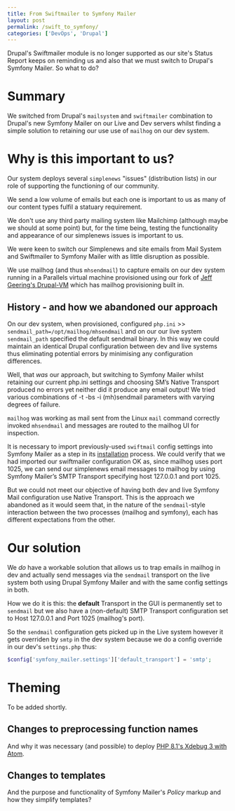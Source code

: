 ```yaml
---
title: From Swiftmailer to Symfony Mailer
layout: post
permalink: /swift_to_symfony/
categories: ['DevOps', 'Drupal']
---
```


Drupal's Swiftmailer module is no longer supported as our site's Status Report keeps on reminding us and also that we must switch to Drupal's Symfony Mailer. So what to do?

# Summary  

We switched from Drupal's `mailsystem` and `swiftmailer` combination to Drupal's new Symfony Mailer on our Live and Dev servers whilst finding a simple solution to retaining our use use of `mailhog` on our dev system. 

# Why is this important to us?  

Our system  deploys several `simplenews` "issues" (distribution lists) in our role of supporting the functioning of our community. 

We send a low volume of emails but each one is important to us as many of our content types fulfil a statuary requirement.   

We don't use any third party mailing system like Mailchimp (although maybe we should at some point) but, for the time being, testing the functionality and appearance of our simplenews issues is important to us.

We were keen to switch our Simplenews and site emails from Mail System and Swiftmailer to Symfony Mailer with as little disruption as possible.

We use mailhog (and thus `mhsendmail`) to capture emails on our dev system running in a Parallels virtual machine provisioned using our fork of [Jeff Geering's Drupal-VM](https://www.drupalvm.com) which has mailhog provisioning built in.

## History - and how we abandoned our approach

On our dev system,  when provisioned, configured `php.ini` >> `sendmail_path=/opt/mailhog/mhsendmail` and on our our live system `sendmail_path` specified the default sendmail binary. In this way we could maintain an identical Drupal configuration between dev and live systems thus eliminating potential errors by minimising any configuration differences.

Well, that *was* our approach, but switching to Symfony Mailer whilst retaining our current php.ini settings and choosing SM’s Native Transport produced no errors yet neither did it produce any email output! We tried various combinations of -t -bs -i (mh)sendmail parameters with varying degrees of failure.

`mailhog` was working as mail sent from the Linux `mail` command  correctly invoked `mhsendmail` and messages are routed to the mailhog UI for inspection.

It is necessary to import previously-used `swiftmail` config settings into Symfony Mailer as a step in its [installation](https://www.drupal.org/docs/contributed-modules/symfony-mailer-0/getting-started#s-installation) process. We could verify that we had imported our swiftmailer configuration OK as, since mailhog uses port 1025, we can send our simplenews email messages to mailhog by using Symfony Mailer’s SMTP Transport specifying host 127.0.0.1 and port 1025.

But we could not meet our objective of having both dev and live Symfony Mail configuration use Native Transport. This is the approach we abandoned as it would seem that, in the nature of the `sendmail`-style interaction between the two processes (mailhog and symfony), each  has different expectations from the other.

# Our solution

We *do* have a workable solution that allows us to trap emails in mailhog in dev and actually send messages via the `sendmail` transport on the live system both using Drupal Symfony Mailer and with the same config settings in both.

How we do it is this: the **default** Transport in the GUI is permanently set to `sendmail` but we also have a (non-default) SMTP Transport configuration set to Host 127.0.0.1 and Port 1025 (mailhog's port).  

So the `sendmail` configuration gets picked up in the Live system however  it gets  overriden by `smtp` in the dev system because we do a config override in our dev's `settings.php` thus:

```php
$config['symfony_mailer.settings']['default_transport'] = 'smtp';
```  

# Theming 

To be added shortly.  

## Changes to preprocessing function names  

And why it was necessary (and possible) to deploy [PHP 8.1's Xdebug 3 with Atom](https://iainhouston.com/atom_xdebug_client/).  

## Changes to templates  

And the purpose and functionality of Symfony Mailer's *Policy* markup and how they simplify templates?


